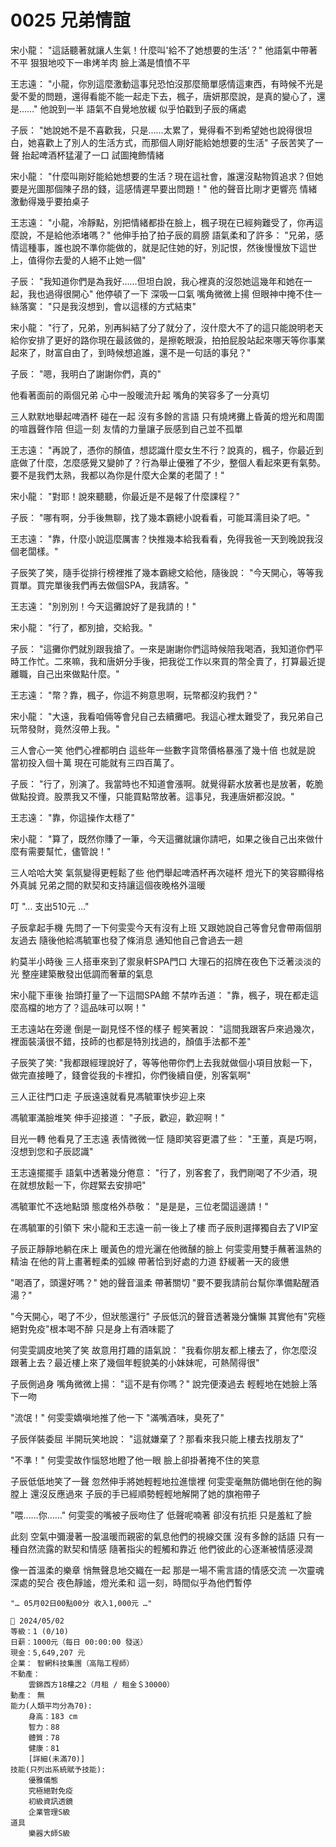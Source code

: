 # 0025 兄弟情誼

宋小龍：
"這話聽著就讓人生氣！什麼叫'給不了她想要的生活'？"
他語氣中帶著不平
狠狠地咬下一串烤羊肉
臉上滿是憤憤不平

王志遠：
"小龍，你別這麼激動這事兒恐怕沒那麼簡單感情這東西，有時候不光是愛不愛的問題，還得看能不能一起走下去，楓子，唐妍那麼說，是真的變心了，還是……"
他說到一半
語氣不自覺地放緩
似乎怕戳到子辰的痛處

子辰：
"她說她不是不喜歡我，只是……太累了，覺得看不到希望她也說得很坦白，她喜歡上了別人的生活方式，而那個人剛好能給她想要的生活"
子辰苦笑了一聲
抬起啤酒杯猛灌了一口
試圖掩飾情緒

宋小龍：
"什麼叫剛好能給她想要的生活？現在這社會，誰還沒點物質追求？但她要是光圖那個陳子昂的錢，這感情遲早要出問題！"
他的聲音比剛才更響亮
情緒激動得幾乎要拍桌子

王志遠：
"小龍，冷靜點，別把情緒都掛在臉上，楓子現在已經夠難受了，你再這麼說，不是給他添堵嗎？"
他伸手拍了拍子辰的肩膀
語氣柔和了許多：
"兄弟，感情這種事，誰也說不準你能做的，就是記住她的好，別記恨，然後慢慢放下這世上，值得你去愛的人絕不止她一個"

子辰：
"我知道你們是為我好……但坦白說，我心裡真的沒怨她這幾年和她在一起，我也過得很開心"
他停頓了一下
深吸一口氣
嘴角微微上揚
但眼神中掩不住一絲落寞：
"只是我沒想到，會以這樣的方式結束"

宋小龍：
"行了，兄弟，別再糾結了分了就分了，沒什麼大不了的這只能說明老天給你安排了更好的路你現在最該做的，是擦乾眼淚，拍拍屁股站起來哪天等你事業起來了，財富自由了，到時候想追誰，還不是一句話的事兒？"

子辰：
"嗯，我明白了謝謝你們，真的"

他看著面前的兩個兄弟
心中一股暖流升起
嘴角的笑容多了一分真切

三人默默地舉起啤酒杯
碰在一起
沒有多餘的言語
只有燒烤攤上昏黃的燈光和周圍的喧囂聲作陪
但這一刻
友情的力量讓子辰感到自己並不孤單

王志遠：
"再說了，憑你的顏值，想認識什麼女生不行？說真的，楓子，你最近到底做了什麼，怎麼感覺又變帥了？行為舉止優雅了不少，整個人看起來更有氣勢。要不是我們太熟，我都以為你是什麼大企業的老闆了！"

宋小龍：
"對耶！說來聽聽，你最近是不是報了什麼課程？"

子辰：
"哪有啊，分手後無聊，找了幾本霸總小說看看，可能耳濡目染了吧。"

王志遠：
"靠，什麼小說這麼厲害？快推幾本給我看看，免得我爸一天到晚說我沒個老闆樣。"

子辰笑了笑，隨手從排行榜裡推了幾本霸總文給他，隨後說：
"今天開心，等等我買單。買完單後我們再去做個SPA，我請客。"

王志遠：
"別別別！今天這攤說好了是我請的！"

宋小龍：
"行了，都別搶，交給我。"

子辰：
"這攤你們就別跟我搶了。一來是謝謝你們這時候陪我喝酒，我知道你們平時工作忙。二來嘛，我和唐妍分手後，把我從工作以來買的幣全賣了，打算最近提離職，自己出來做點什麼。"

王志遠：
"幣？靠，楓子，你這不夠意思啊，玩幣都沒約我們？"

宋小龍：
"大遠，我看咱倆等會兒自己去續攤吧。我這心裡太難受了，我兄弟自己玩幣發財，竟然沒帶上我。"

三人會心一笑
他們心裡都明白
這些年一些數字貨幣價格暴漲了幾十倍
也就是說
當初投入個十萬
現在可能就有三四百萬了。

子辰：
"行了，別演了。我當時也不知道會漲啊。就覺得薪水放著也是放著，乾脆做點投資。股票我又不懂，只能買點幣放著。這事兒，我連唐妍都沒說。"

王志遠：
"靠，你這操作太穩了"

宋小龍：
"算了，既然你賺了一筆，今天這攤就讓你請吧，如果之後自己出來做什麼有需要幫忙，儘管說！"

三人哈哈大笑
氣氛變得更輕鬆了些
他們舉起啤酒杯再次碰杯
燈光下的笑容顯得格外真誠
兄弟之間的默契和支持讓這個夜晚格外溫暖

叮
"… 支出510元 …"

子辰拿起手機
先問了一下何雯雯今天有沒有上班
又跟她說自己等會兒會帶兩個朋友過去
隨後他給馮毓軍也發了條消息
通知他自己會過去一趟

約莫半小時後
三人搭車來到了禦泉軒SPA門口
大理石的招牌在夜色下泛著淡淡的光
整座建築散發出低調而奢華的氣息

宋小龍下車後
抬頭打量了一下這間SPA館
不禁咋舌道：
"靠，楓子，現在都走這麼高檔的地方了？這品味可以啊！"

王志遠站在旁邊
倒是一副見怪不怪的樣子
輕笑著說：
"這間我跟客戶來過幾次，裡面裝潢很不錯，技師的也都是特別找過的，顏值手法都不差"

子辰笑了笑:
"我都跟經理說好了，等等他帶你們上去我就做個小項目放鬆一下，做完直接睡了，錢會從我的卡裡扣，你們後續自便，別客氣啊"

三人正往門口走
子辰遠遠就看見馮毓軍快步迎上來

馮毓軍滿臉堆笑
伸手迎接道：
"子辰，歡迎，歡迎啊！"

目光一轉
他看見了王志遠
表情微微一怔
隨即笑容更濃了些：
"王董，真是巧啊，沒想到您和子辰認識"

王志遠擺擺手
語氣中透著幾分倦意：
"行了，別客套了，我們剛喝了不少酒，現在就想放鬆一下，你趕緊去安排吧"

馮毓軍忙不迭地點頭
態度格外恭敬：
"是是是，三位老闆這邊請！"

在馮毓軍的引領下
宋小龍和王志遠一前一後上了樓
而子辰則選擇獨自去了VIP室

子辰正靜靜地躺在床上
暖黃色的燈光灑在他微醺的臉上
何雯雯用雙手蘸著溫熱的精油
在他的背上畫著輕柔的弧線
帶著恰到好處的力道
舒緩著一天的疲憊

"喝酒了，頭還好嗎？"
她的聲音溫柔
帶著關切
"要不要我請前台幫你準備點醒酒湯？"

"今天開心，喝了不少，但狀態還行"
子辰低沉的聲音透著幾分慵懶
其實他有"究極絕對免疫"根本喝不醉
只是身上有酒味罷了

何雯雯調皮地笑了笑
故意用打趣的語氣說：
"我看你朋友都上樓去了，你怎麼沒跟著上去？最近樓上來了幾個年輕貌美的小妹妹呢，可熱鬧得很"

子辰側過身
嘴角微微上揚：
"這不是有你嗎？"
說完便湊過去
輕輕地在她臉上落下一吻

"流氓！"
何雯雯嬌嗔地推了他一下
"滿嘴酒味，臭死了"

子辰佯裝委屈
半開玩笑地說：
"這就嫌棄了？那看來我只能上樓去找朋友了"

"不準！"
何雯雯故作惱怒地瞪了他一眼
臉上卻掛著掩不住的笑意

子辰低低地笑了一聲
忽然伸手將她輕輕地拉進懷裡
何雯雯毫無防備地倒在他的胸膛上
還沒反應過來
子辰的手已經順勢輕輕地解開了她的旗袍帶子

"喂……你……"
何雯雯的嘴被子辰吻住了
低聲呢喃著
卻沒有抗拒
只是羞紅了臉

此刻
空氣中彌漫著一股溫暖而親密的氣息他們的視線交匯
沒有多餘的話語
只有一種自然流露的默契和情感
隨著指尖的輕觸和靠近
他們彼此的心逐漸被情感浸潤

像一首溫柔的樂章
悄無聲息地交織在一起
那是一場不需言語的情感交流
一次靈魂深處的契合
夜色靜謐，燈光柔和
這一刻，時間似乎為他們暫停


`"… 05月02日00點00分 收入1,000元 …"`

```
📰 2024/05/02
等級：1 (0/10)
日薪：1000元（每日 00:00:00 發送）
現金：5,649,207 元
企業： 智網科技集團（高階工程師）
不動產：
    雲錦西方18樓之2（月租 / 租金＄30000）
動產： 無
能力(人類平均分為70):
    身高：183 cm
    智力：88
    體質：78
    健康：81
    [詳細(未滿70)]
技能(只列出系統賦予技能):
    優雅儀態
    究極絕對免疫
    初級資訊透鏡
    企業管理S級
道具
    樂器大師S級
    
```